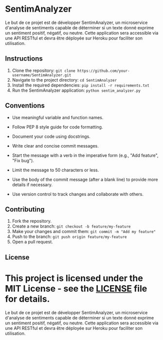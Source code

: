 # SentimAnalyzer
Le but de ce projet est de développer SentimAnalyzer, un microservice d'analyse de sentiments
capable de déterminer si un texte donné exprime un sentiment positif, négatif, ou neutre. Cette
application sera accessible via une API RESTful et devra être déployée sur Heroku pour faciliter
son utilisation.

## Instructions

1. Clone the repository: `git clone https://github.com/your-username/SentimAnalyzer.git`
2. Navigate to the project directory: `cd SentimAnalyzer`
3. Install the required dependencies: `pip install -r requirements.txt`
4. Run the SentimAnalyzer application: `python sentim_analyzer.py`

## Conventions

- Use meaningful variable and function names.
- Follow PEP 8 style guide for code formatting.
- Document your code using docstrings.
- Write clear and concise commit messages.

- Start the message with a verb in the imperative form (e.g., "Add feature", "Fix bug").
- Limit the message to 50 characters or less.
- Use the body of the commit message (after a blank line) to provide more details if necessary.
- Use version control to track changes and collaborate with others.

## Contributing

1. Fork the repository.
2. Create a new branch: `git checkout -b feature/my-feature`
3. Make your changes and commit them: `git commit -m "Add my feature"`
4. Push to the branch: `git push origin feature/my-feature`
5. Open a pull request.



## License

This project is licensed under the MIT License - see the [LICENSE](LICENSE) file for details.
=======
Le but de ce projet est de développer SentimAnalyzer, un microservice d'analyse de sentiments
capable de déterminer si un texte donné exprime un sentiment positif, négatif, ou neutre. Cette
application sera accessible via une API RESTful et devra être déployée sur Heroku pour faciliter
son utilisation.
